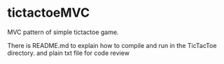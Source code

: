 # tictactoeMVC
MVC pattern of simple tictactoe game.

There is README.md to explain how to compile and run in the TicTacToe directory.
and plain txt file for code review
